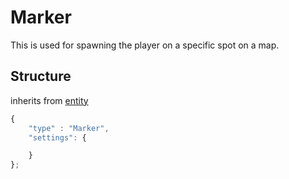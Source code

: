 # Marker

This is used for spawning the player on a specific spot on a map.


## Structure
inherits from [entity](/entities/entity.md)
```js
{
    "type" : "Marker",
    "settings": {

    }
};
```